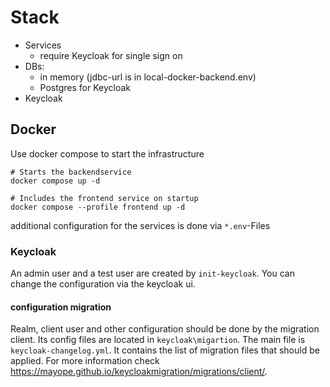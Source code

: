 # Stack

- Services
  - require Keycloak for single sign on
- DBs:
  - in memory (jdbc-url is in local-docker-backend.env)
  - Postgres for Keycloak
- Keycloak

## Docker

Use docker compose to start the infrastructure

```
# Starts the backendservice
docker compose up -d

# Includes the frontend service on startup
docker compose --profile frontend up -d
```

additional configuration for the services is done via `*.env`-Files

### Keycloak

An admin user and a test user are created by `init-keycloak`. You can change the configuration via the keycloak ui.

#### configuration migration

Realm, client user and other configuration should be done by the migration client. Its config files are located in
`keycloak\migartion`. The main file is `keycloak-changelog.yml`. It contains the list of migration files that
should be applied. For more information check https://mayope.github.io/keycloakmigration/migrations/client/.


